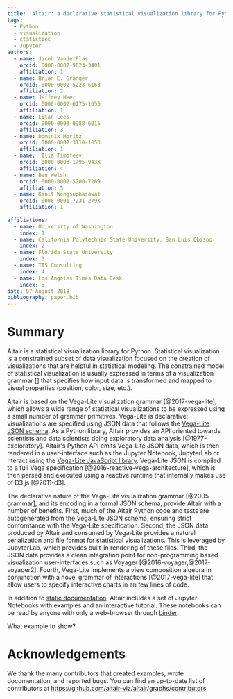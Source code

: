 ```yaml
---
title: 'Altair: a declarative statistical visualization library for Python'
tags:
  - Python
  - visualization
  - statistics
  - Jupyter
authors:
  - name: Jacob VanderPlas
    orcid: 0000-0002-9623-3401
    affiliation: 1
  - name: Brian E. Granger
    orcid: 0000-0002-5223-6168
    affiliation: 2
  - name: Jeffrey Heer
    orcid: 0000-0002-6175-1655
    affiliation: 1
  - name: Eitan Lees
    orcid: 0000-0003-0988-6015
    affiliation: 3
  - name: Dominik Moritz
    orcid: 0000-0002-3110-1053
    affiliation: 1
  - name:  Ilia Timofeev
    orcid: 0000-0003-1795-943X
    affiliation: 4
  - name: Ben Welsh
    orcid: 0000-0002-5200-7269
    affiliation: 5
  - name: Kanit Wongsuphasawat
    orcid: 0000-0001-7231-279X
    affiliation: 1
    
affiliations:
  - name: University of Washington
    index: 1
  - name: California Polytechnic State University, San Luis Obispo
    index: 2
  - name: Florida State University
    index: 3
  - name: TTS Consulting
    index: 4
  - name: Los Angeles Times Data Desk
    index: 5
date: 07 August 2018
bibliography: paper.bib
---
```


# Summary

Altair is a statistical visualization library for Python.
Statistical visualization is a constrained subset of data visualization focused on the creation of visualizations
that are helpful in statistical modeling. The constrained model of statistical visualization is usually expressed
in terms of a visualization grammar [] that specifies how input data is transformed and mapped to visual properties
(position, color, size, etc.).

Altair is based on the Vega-Lite visualization grammar [@2017-vega-lite], which allows a wide range of statistical
visualizations to be expressed using a small number of grammar primitives. Vega-Lite is declarative; visualizations
are specified using JSON data that follows the [Vega-Lite JSON schema](https://github.com/vega/schema).
As a Python library, Altair provides an API oriented towards scientists and data scientists doing exploratory data
analysis [@1977-exploratory]. Altair's Python API emits Vega-Lite JSON data, which is then rendered in a user-interface
such as the Jupyter Notebook, JupyterLab or nteract using the
[Vega-Lite JavaScript library](https://vega.github.io/vega-lite/). Vega-Lite JSON is compiled to a full Vega
specification [@2016-reactive-vega-architecture], which is then parsed and executed using a reactive runtime that
internally makes use of D3.js [@2011-d3].

The declarative nature of the Vega-Lite visualization grammar [@2005-grammar], and its encoding in a formal JSON schema,
provide Altair with a number of benefits. First, much of the Altair Python code and tests are autogenerated
from the Vega-Lite JSON schema, ensuring strict conformance with the Vega-Lite specification. Second, the JSON data
produced by Altair and consumed by Vega-Lite provides a natural serialization and file format for statistical
visualizations. This is leveraged by JupyterLab, which provides built-in rendering of these files. Third, the JSON data 
provides a clean integration point for non-programming based visualization user-interfaces such as Voyager
[@2016-voyager,@2017-voyager2]. Fourth, Vega-Lite implements a view composition algebra in conjunction with a novel
grammar of interactions [@2017-vega-lite] that allow users to specify interactive charts in an few lines of code.

In addition to [static documentation](https://altair-viz.github.io/), Altair includes a set of Jupyter Notebooks with
examples and an interactive tutorial. These notebooks can be read by anyone with only a web-browser through
[binder](https://mybinder.org/).

What example to show?

# Acknowledgements

We thank the many contributors that created examples, wrote documentation, and reported bugs. You can find an up-to-date
list of contributors at https://github.com/altair-viz/altair/graphs/contributors.
